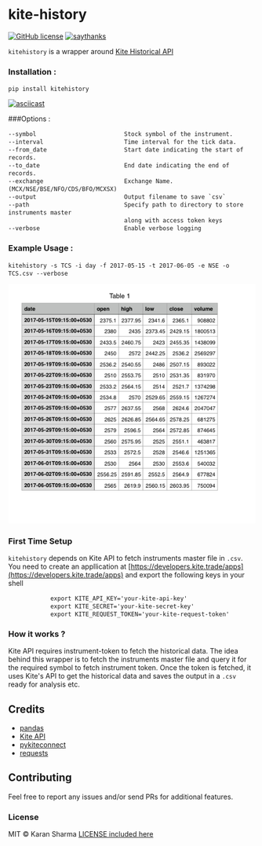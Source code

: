 # kite-history
[![GitHub license](https://img.shields.io/badge/license-MIT-blue.svg)](https://raw.githubusercontent.com/mr-karan/kiteHistory/master/LICENSE)
[![saythanks](https://img.shields.io/badge/say-thanks-ff69b4.svg)](https://saythanks.io/to/mr-karan)

`kitehistory` is a wrapper around [Kite Historical API](https://kite.trade/docs/connect/v1/#historical-data)


### Installation : 

    pip install kitehistory

[![asciicast](https://asciinema.org/a/.png)](https://asciinema.org/a/)

###Options : 

    --symbol                         Stock symbol of the instrument.
    --interval                       Time interval for the tick data.
    --from_date                      Start date indicating the start of records.
    --to_date                        End date indicating the end of records.
    --exchange                       Exchange Name. (MCX/NSE/BSE/NFO/CDS/BFO/MCXSX)
    --output                         Output filename to save `csv`
    --path                           Specify path to directory to store instruments master 
                                     along with access token keys
    --verbose                        Enable verbose logging

### Example Usage : 

    kitehistory -s TCS -i day -f 2017-05-15 -t 2017-06-05 -e NSE -o TCS.csv --verbose 

![img](screens/tcs.png)

### First Time Setup

`kitehistory` depends on Kite API to fetch instruments master file in `.csv`. You need to create an appllication at
[https://developers.kite.trade/apps](https://developers.kite.trade/apps) and export the following keys in your shell

```
            export KITE_API_KEY='your-kite-api-key'
            export KITE_SECRET='your-kite-secret-key'
            export KITE_REQUEST_TOKEN='your-kite-request-token'

``` 

### How it works ?

Kite API requires instrument-token to fetch the historical data. The idea behind this wrapper is to fetch the instruments
master file and query it for the required symbol to fetch instrument token. Once the token is fetched, it uses Kite's API
to get the historical data and saves the output in a `.csv` ready for analysis etc. 

## Credits

- [pandas](http://pandas.pydata.org/)
- [Kite API](https://developers.kite.trade/apps/)
- [pykiteconnect](pykiteconnect)
- [requests](http://docs.python-requests.org/en/master/)


## Contributing

Feel free to report any issues and/or send PRs for additional features.

### License

MIT © Karan Sharma 
[LICENSE included here](LICENSE)